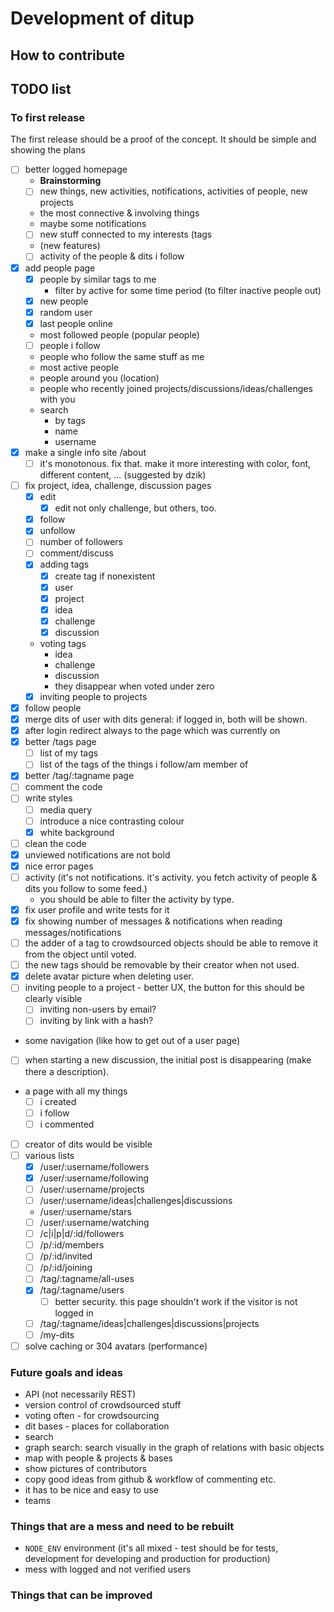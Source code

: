 # Development of ditup

## How to contribute

## TODO list

### To first release

The first release should be a proof of the concept. It should be simple and showing the plans

- [ ] better logged homepage
    - __Brainstorming__
    - [ ] new things, new activities, notifications, activities of people, new projects
    - the most connective & involving things
    - maybe some notifications
    - [ ] new stuff connected to my interests (tags
    - (new features)
    - [ ] activity of the people & dits i follow
- [x] add people page
    - [x] people by similar tags to me
        - filter by active for some time period (to filter inactive people out)
    - [x] new people
    - [x] random user
    - [x] last people online
    - most followed people (popular people)
    - [ ] people i follow
    - people who follow the same stuff as me
    - most active people
    - people around you (location)
    - people who recently joined projects/discussions/ideas/challenges with you
    - search
        - by tags
        - name
        - username
- [x] make a single info site /about
    - [ ] it's monotonous. fix that. make it more interesting with color, font, different content, ... (suggested by dzik)
- [ ] fix project, idea, challenge, discussion pages
    - [x] edit
        - [x] edit not only challenge, but others, too.
    - [x] follow
    - [x] unfollow
    - [ ] number of followers
    - [ ] comment/discuss
    - [x] adding tags
        - [x] create tag if nonexistent
        - [x] user
        - [x] project
        - [x] idea
        - [x] challenge
        - [x] discussion
    - voting tags
        - idea
        - challenge
        - discussion
        - they disappear when voted under zero
    - [x] inviting people to projects
- [x] follow people
- [x] merge dits of user with dits general: if logged in, both will be shown.
- [x] after login redirect always to the page which was currently on
- [x] better /tags page
  - [ ] list of my tags
  - [ ] list of the tags of the things i follow/am member of
- [x] better /tag/:tagname page
- [ ] comment the code
- [ ] write styles
    - [ ] media query
    - [ ] introduce a nice contrasting colour
    - [x] white background
- [ ] clean the code
- [x] unviewed notifications are not bold
- [x] nice error pages
- [ ] activity (it's not notifications. it's activity. you fetch activity of people & dits you follow to some feed.)
    - you should be able to filter the activity by type.
- [x] fix user profile and write tests for it
- [x] fix showing number of messages & notifications when reading messages/notifications
- [ ] the adder of a tag to crowdsourced objects should be able to remove it from the object until voted.
- [ ] the new tags should be removable by their creator when not used.
- [x] delete avatar picture when deleting user.
- [ ] inviting people to a project - better UX, the button for this should be clearly visible
  - [ ] inviting non-users by email?
  - [ ] inviting by link with a hash?
- some navigation (like how to get out of a user page)
- [ ] when starting a new discussion, the initial post is disappearing (make there a description).
- a page with all my things
  - [ ] i created
  - [ ] i follow
  - [ ] i commented
- [ ] creator of dits would be visible
- [ ] various lists
  - [x] /user/:username/followers
  - [x] /user/:username/following
  - [ ] /user/:username/projects
  - [ ] /user/:username/ideas|challenges|discussions
  - /user/:username/stars
  - [ ] /user/:username/watching
  - [ ] /c|i|p|d/:id/followers
  - [ ] /p/:id/members
  - [ ] /p/:id/invited
  - [ ] /p/:id/joining
  - [ ] /tag/:tagname/all-uses
  - [x] /tag/:tagname/users
    - [ ] better security. this page shouldn't work if the visitor is not logged in
  - [ ] /tag/:tagname/ideas|challenges|discussions|projects
  - [ ] /my-dits
- [ ] solve caching or 304 avatars (performance)

### Future goals and ideas

- API (not necessarily REST)
- version control of crowdsourced stuff
- voting often - for crowdsourcing
- dit bases - places for collaboration
- search
- graph search: search visually in the graph of relations with basic objects
- map with people & projects & bases
- show pictures of contributors
- copy good ideas from github & workflow of commenting etc.
- it has to be nice and easy to use
- teams

### Things that are a mess and need to be rebuilt

- `NODE_ENV` environment (it's all mixed - test should be for tests, development for developing and production for production)
- mess with logged and not verified users

### Things that can be improved
